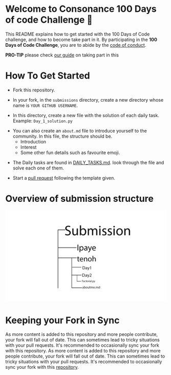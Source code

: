 # Welcome to Consonance 100 Days of code Challenge 🚩

This README explains how to get started with the 100 Days of Code challenge, and how to become take part in it. By participating in the **100  Days of Code Challenge**, you are to abide by the [code of conduct](./.github/CODE_OF_CONDUCT.md).

**PRO-TIP** please check [our guide](./.github/guildlines.md) on taking part in this

# How To Get Started

- Fork this repository.

- In your fork, in the `submissions` directory, create a new directory  whose name is `YOUR GITHUB USERNAME`.

- In this directory, create a new file with the solution of each daily task. Example: `Day_1_solution.py`

* You can also create an `about.md` file to introduce yourself to the community. In this file, the structure should be.
  * Introduction <br>
  * Interest <br>
  * Some other fun details such as favourite emoji.<br>


- The Daily tasks are found in [DAILY_TASKS.md](DAILY_TASKS.md). look through the file and solve each one of them.

- Start a [pull request](./.github/pull-request-template.md) following the template given.

# Overview of submission structure

![Folder Structure](submission.jpg)


# Keeping your Fork in Sync

As more content is added to this repository and more people contribute, your fork will fall out of date. This can sometimes lead to tricky situations with your pull requests. It's recommended to occasionally sync your fork with this repository. As more content is added to this repository and more people contribute, your fork will fall out of date. This can sometimes lead to tricky situations with your pull requests. It's recommended to occasionally sync your fork with this [repository](https://help.github.com/articles/syncing-a-fork/).
